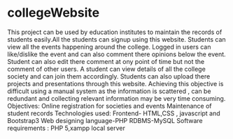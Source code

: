 # collegeWebsite
This project can be used by education institutes to maintain the records of students easily.All the students can signup using this website.
Students can view all the events happening around the college. Logged in users can like/dislike the event and can also comment there opinions below the event. Student can also edit there comment at ony point of time but not the comment of other users.
A student can view details of all the college society and can join them accordingly.
Students can also upload there projects and presentations through this website.
Achieving this objective is difficult using a manual system as the information is scattered , can be redundant and collecting relevant information may be very time consuming. 
Objectives:
  Online registration for societies and events
  Maintenance of student records
Technologies used:
  Frontend- HTML,CSS , javascript and Bootstrap3
  Web designing language-PHP
  RDBMS-MySQL
Software requirements :
  PHP 5,xampp local server
  
